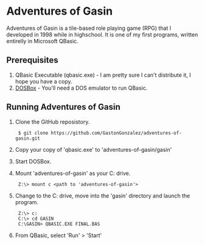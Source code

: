 Adventures of Gasin
===================

Adventures of Gasin is a tile-based role playing game (RPG) that I developed in 1998 while 
in highschool. It is one of my first programs, written entirelly in Microsoft QBasic.

Prerequisites
-------------

1. QBasic Executable (qbasic.exe) - I am pretty sure I can't distribute it, I hope you have a copy.
2. [DOSBox](http://www.dosbox.com/) - You'll need a DOS emulator to run QBasic.

Running Adventures of Gasin
---------------------------

1. Clone the GitHub reposistory.

        $ git clone https://github.com/GastonGonzalez/adventures-of-gasin.git

2. Copy your copy of 'qbasic.exe' to 'adventures-of-gasin/gasin'

3. Start DOSBox.

4. Mount 'adventures-of-gasin' as your C: drive.

        Z:\> mount c <path to 'adventures-of-gasin'>

5. Change to the C: drive, move into the 'gasin' directory and launch the program.

        Z:\> c:
        C:\> cd GASIN
        C:\GASIN> QBASIC.EXE FINAL.BAS

6. From QBasic, select 'Run' > 'Start'
